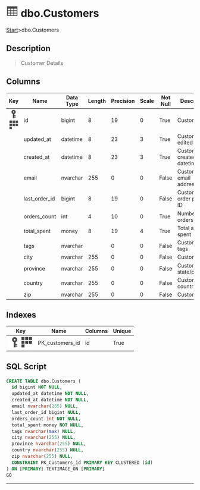 # ![logo](../Images/table.svg) dbo.Customers

[Start](../start.md)>dbo.Customers

## [](#Description) Description

> Customer Details

## [](#Columns) Columns

|Key|Name|Data Type|Length|Precision|Scale|Not Null|Description
|---|---|---|---|---|---|---|---
|[![Primary Key PK_customers_id](../Images/primarykey.svg)](#Indexes)[![Cluster Key PK_customers_id](../Images/cluster.svg)](#Indexes)|id|bigint|8|19|0|True|Customer ID|
||updated_at|datetime|8|23|3|True|Customer last edited date|
||created_at|datetime|8|23|3|True|Customer created datetime|
||email|nvarchar|255|0|0|False|Customer email addresses|
||last_order_id|bigint|8|19|0|False|Customer last order placed ID|
||orders_count|int|4|10|0|True|Number of orders placed|
||total_spent|money|8|19|4|True|Total amount spent|
||tags|nvarchar||0|0|False|Customer tags|
||city|nvarchar|255|0|0|False|Customer city|
||province|nvarchar|255|0|0|False|Customer state/province|
||country|nvarchar|255|0|0|False|Customer country|
||zip|nvarchar|255|0|0|False|Customer zip|

## [](#Indexes) Indexes

|Key|Name|Columns|Unique|
|---|---|---|---|
|[![Primary Key PK_ordercustid](../Images/primarykey.svg)](#Indexes)[![Cluster Key PK_ordercustid](../Images/cluster.svg)](#Indexes)|PK_customers_id|id|True|

## [](#SqlScript) SQL Script

```SQL
CREATE TABLE dbo.Customers (
  id bigint NOT NULL,
  updated_at datetime NOT NULL,
  created_at datetime NOT NULL,
  email nvarchar(255) NULL,
  last_order_id bigint NULL,
  orders_count int NOT NULL,
  total_spent money NOT NULL,
  tags nvarchar(max) NULL,
  city nvarchar(255) NULL,
  province nvarchar(255) NULL,
  country nvarchar(255) NULL,
  zip nvarchar(255) NULL,
  CONSTRAINT PK_Customers_id PRIMARY KEY CLUSTERED (id)
) ON [PRIMARY] TEXTIMAGE_ON [PRIMARY]
GO
```

___

